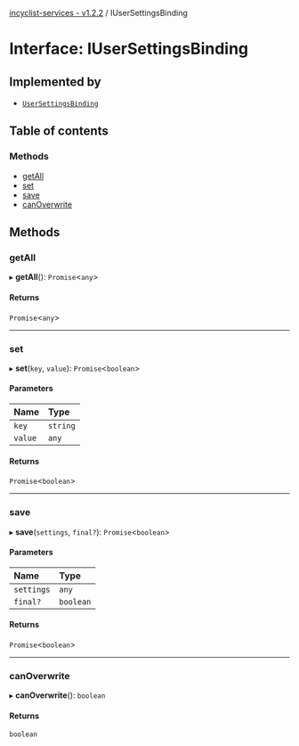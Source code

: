 [incyclist-services - v1.2.2](../README.md) / IUserSettingsBinding

# Interface: IUserSettingsBinding

## Implemented by

- [`UserSettingsBinding`](../classes/UserSettingsBinding.md)

## Table of contents

### Methods

- [getAll](IUserSettingsBinding.md#getall)
- [set](IUserSettingsBinding.md#set)
- [save](IUserSettingsBinding.md#save)
- [canOverwrite](IUserSettingsBinding.md#canoverwrite)

## Methods

### getAll

▸ **getAll**(): `Promise`\<`any`\>

#### Returns

`Promise`\<`any`\>

___

### set

▸ **set**(`key`, `value`): `Promise`\<`boolean`\>

#### Parameters

| Name | Type |
| :------ | :------ |
| `key` | `string` |
| `value` | `any` |

#### Returns

`Promise`\<`boolean`\>

___

### save

▸ **save**(`settings`, `final?`): `Promise`\<`boolean`\>

#### Parameters

| Name | Type |
| :------ | :------ |
| `settings` | `any` |
| `final?` | `boolean` |

#### Returns

`Promise`\<`boolean`\>

___

### canOverwrite

▸ **canOverwrite**(): `boolean`

#### Returns

`boolean`
